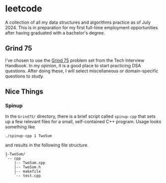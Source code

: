 # leetcode
A collection of all my data structures and algorithms practice as of July 2024.
This is in preparation for my first full-time employment opportunities after
having graduated with a bachelor's degree.

## Grind 75
I've chosen to use the [Grind 75](https://www.techinterviewhandbook.org/grind75)
problem set from the Tech Interview Handbook. In my opinion, it is a good place
to start practicing DSA questions. After doing these, I will select
miscellaneous or domain-specific questions to study.

## Nice Things
### Spinup
In the `Grind75/` directory, there is a brief script called `spinup-cpp` that
sets up a few relevant files for a small, self-contained C++ program. Usage
looks something like

```
./spinup-cpp 1 TwoSum
```

and results in the following file structure.

```
1-TwoSum/
`-- cpp
    |-- TwoSum.cpp
    |-- TwoSum.h
    |-- makefile
    `-- test.cpp
```

